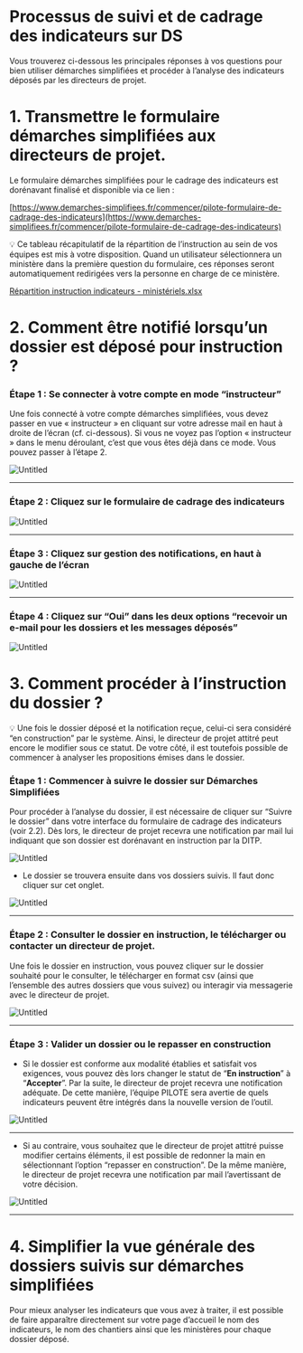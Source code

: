 # Processus de suivi et de cadrage des indicateurs sur DS

Vous trouverez ci-dessous les principales réponses à vos questions pour bien utiliser démarches simplifiées et procéder à l’analyse des indicateurs déposés par les directeurs de projet. 

# 1. Transmettre le formulaire démarches simplifiées aux directeurs de projet.

Le formulaire démarches simplifiées pour le cadrage des indicateurs est dorénavant finalisé et disponible via ce lien : 

[https://www.demarches-simplifiees.fr/commencer/pilote-formulaire-de-cadrage-des-indicateurs](https://www.demarches-simplifiees.fr/commencer/pilote-formulaire-de-cadrage-des-indicateurs)
 

<aside>
💡 Ce tableau récapitulatif de la répartition de l’instruction au sein de vos équipes est mis à votre disposition. Quand un utilisateur sélectionnera un ministère dans la première question du formulaire, ces réponses seront automatiquement redirigées vers la personne en charge de ce ministère.

[Répartition instruction indicateurs - ministériels.xlsx](Processus%20de%20suivi%20et%20de%20cadrage%20des%20indicateurs%20s%20382f0cb424794e3094db5d226c214dcc/Rpartition_instruction_indicateurs_-_ministriels.xlsx)

</aside>

# 2. Comment être notifié lorsqu’un dossier est déposé pour instruction ?

### Étape 1 : Se connecter à votre compte en mode “instructeur”

Une fois connecté à votre compte démarches simplifiées, vous devez passer en vue « instructeur » en cliquant sur votre adresse mail en haut à droite de l’écran (cf. ci-dessous). Si vous ne voyez pas l’option « instructeur » dans le menu déroulant, c’est que vous êtes déjà dans ce mode. Vous pouvez passer à l’étape 2. 

![Untitled](Processus%20de%20suivi%20et%20de%20cadrage%20des%20indicateurs%20s%20382f0cb424794e3094db5d226c214dcc/Untitled.png)

---

### Étape 2 : Cliquez sur le formulaire de cadrage des indicateurs

![Untitled](Processus%20de%20suivi%20et%20de%20cadrage%20des%20indicateurs%20s%20382f0cb424794e3094db5d226c214dcc/Untitled%201.png)

---

### Étape 3 : Cliquez sur gestion des notifications, en haut à gauche de l’écran

![Untitled](Processus%20de%20suivi%20et%20de%20cadrage%20des%20indicateurs%20s%20382f0cb424794e3094db5d226c214dcc/Untitled%202.png)

---

### Étape 4 : Cliquez sur “Oui” dans les deux options “recevoir un e-mail pour les dossiers et les messages déposés”

![Untitled](Processus%20de%20suivi%20et%20de%20cadrage%20des%20indicateurs%20s%20382f0cb424794e3094db5d226c214dcc/Untitled%203.png)

# 3. Comment procéder à l’instruction du dossier ?

<aside>
💡 Une fois le dossier déposé et la notification reçue, celui-ci sera considéré “en construction” par le système. Ainsi, le directeur de projet attitré peut encore le modifier sous ce statut.  De votre côté, il est toutefois possible de commencer à analyser les propositions émises dans le dossier.

</aside>

### Étape 1 : Commencer à suivre le dossier sur Démarches Simplifiées

Pour procéder à l’analyse du dossier, il est nécessaire de cliquer sur “Suivre le dossier” dans votre interface du formulaire de cadrage des indicateurs (voir 2.2). Dès lors, le directeur de projet recevra une notification par mail lui indiquant que son dossier est dorénavant en instruction par la DITP.

![Untitled](Processus%20de%20suivi%20et%20de%20cadrage%20des%20indicateurs%20s%20382f0cb424794e3094db5d226c214dcc/Untitled%204.png)

- Le dossier se trouvera ensuite dans vos dossiers suivis. Il faut donc cliquer sur cet onglet.

![Untitled](Processus%20de%20suivi%20et%20de%20cadrage%20des%20indicateurs%20s%20382f0cb424794e3094db5d226c214dcc/Untitled%205.png)

---

### Étape 2 : Consulter le dossier en instruction, le télécharger ou contacter un directeur de projet.

Une fois le dossier en instruction, vous pouvez cliquer sur le dossier souhaité pour le consulter, le télécharger en format csv (ainsi que l’ensemble des autres dossiers que vous suivez) ou interagir via messagerie avec le directeur de projet.

![Untitled](Processus%20de%20suivi%20et%20de%20cadrage%20des%20indicateurs%20s%20382f0cb424794e3094db5d226c214dcc/Untitled%206.png)

---

### Étape 3 : Valider un dossier ou le repasser en construction

- Si le dossier est conforme aux modalité établies et satisfait vos exigences, vous pouvez dès lors changer le statut de “**En instruction**” à “**Accepter**”. Par la suite, le directeur de projet recevra une notification adéquate. De cette manière, l’équipe PILOTE sera avertie de quels indicateurs peuvent être intégrés dans la nouvelle version de l’outil.

![Untitled](Processus%20de%20suivi%20et%20de%20cadrage%20des%20indicateurs%20s%20382f0cb424794e3094db5d226c214dcc/Untitled%207.png)

---

- Si au contraire, vous souhaitez que le directeur de projet attitré puisse modifier certains éléments, il est possible de redonner la main en sélectionnant l’option “repasser en construction”. De la même manière, le directeur de projet recevra une notification par mail l’avertissant de votre décision.

![Untitled](Processus%20de%20suivi%20et%20de%20cadrage%20des%20indicateurs%20s%20382f0cb424794e3094db5d226c214dcc/Untitled%208.png)

---

# 4. Simplifier la vue générale des dossiers suivis sur démarches simplifiées

Pour mieux analyser les indicateurs que vous avez à traiter, il est possible de faire apparaître directement sur votre page d’accueil le nom des indicateurs, le nom des chantiers ainsi que les ministères pour chaque dossier déposé.